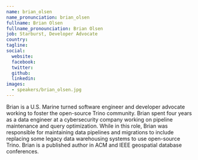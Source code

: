 ```yaml
---
name: brian_olsen
name_pronunciation: brian_olsen
fullname: Brian Olsen
fullname_pronounciation: Brian Olsen
job: Starburst, Developer Advocate
country: 
tagline: 
social:
  website:
  facebook:
  twitter:
  github: 
  linkedin: 
images:
  - speakers/brian_olsen.jpg
---
```


Brian is a U.S. Marine turned software engineer and developer advocate working to foster the open-source Trino community. Brian spent four years as a data engineer at a cybersecurity company working on pipeline maintenance and query optimization. While in this role, Brian was responsible for maintaining data pipelines and migrations to include replacing some legacy data warehousing systems to use open-source Trino. Brian is a published author in ACM and IEEE geospatial database conferences.